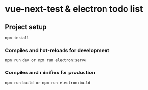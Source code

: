 # vue-next-test & electron todo list

## Project setup
```
npm install
```

### Compiles and hot-reloads for development
```
npm run dev or npm run electron:serve
```

### Compiles and minifies for production
```
npm run build or npm run electron:build
```
